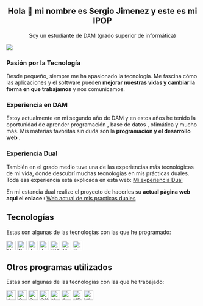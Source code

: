 <h2 align="center"> Hola 👋 mi nombre es Sergio Jimenez y este es mi IPOP </h2>
<p align="center"> Soy un estudiante de DAM (grado superior de informática)</p>

<img src="https://img.freepik.com/vector-premium/banner-colorido-manos-trabajando-computadora-diferentes-aparatos-electronicos-dispositivos-simbolos-programacion-desarrollo-software-codificacion-programas_198278-4192.jpg?w=1380">

<h3>Pasión por la Tecnología</h3>
<p>Desde pequeño, siempre me ha apasionado la tecnología.
Me fascina cómo las aplicaciones y el software pueden <b>mejorar nuestras vidas y cambiar la forma en que trabajamos</b> y nos comunicamos.</p>

<h3>Experiencia en DAM</h3>
<p>Estoy actualmente en mi segundo año de DAM y en estos años he tenido la oportunidad de aprender programación , base de datos , ofimática y mucho más.
Mis materias favoritas sin duda son la <b>programación y el desarrollo web .</b></p>

<h3>Experiencia Dual</h3>
<p>También en el grado medio tuve una de las experiencias más tecnológicas de mi vida, donde descubrí muchas tecnologías en mis prácticas duales.
Toda esa experiencia está explicada en esta web: <a href="https://sergiodual.weebly.com/">Mi experiencia Dual</a>
<br></p>
<p>En mi estancia dual realize el proyecto de hacerles su <b>actual pàgina web aqui el enlace : </b>
    <a href="https://pont-aurell.com">Web actual de mis practicas duales</a></p>
    
## Tecnologías

Estas son algunas de las tecnologías con las que he programado:

<span style="display: inline-block;">
    <img src="https://img.shields.io/badge/HTML5-E34F26?style=for-the-badge&logo=html5&logoColor=white" alt="Html" height="25px">
</span>
<span style="display: inline-block;">
    <img src="https://img.shields.io/badge/CSS3-1572B6?style=for-the-badge&logo=css3&logoColor=white" alt="Css" height="25px">
</span>
<span style="display: inline-block;">
    <img src="https://img.shields.io/badge/JavaScript-F7DF1E?style=for-the-badge&logo=javascript&logoColor=black" alt="Javascript" height="25px">
</span>
<span style="display: inline-block;">
    <img src="https://img.shields.io/badge/Java-ED8B00?style=for-the-badge&logo=openjdk&logoColor=white" alt="Java" height="25px">
</span>
<span style="display: inline-block;">
    <img src="https://img.shields.io/badge/PHP-777BB4?style=for-the-badge&logo=php&logoColor=white" alt="PHP" height="25px">
</span>
<span style="display: inline-block;">
    <img src="https://img.shields.io/badge/MySQL-005C84?style=for-the-badge&logo=mysql&logoColor=white" alt="MYSQL" height="25px">
</span>
<span style="display: inline-block;">
    <img src="https://img.shields.io/badge/Bootstrap-563D7C?style=for-the-badge&logo=bootstrap&logoColor=white" alt="Bootstap" height="25px">
</span>


## Otros programas utilizados

Estas son algunas de las tecnologías con las que he trabajado:

<span style="display: inline-block;">
   <img src="https://img.shields.io/badge/anydesk-%23EF443B.svg?&style=for-the-badge&logo=anydesk&logoColor=white" alt="AnyDesk" height="25px">
</span>
<span style="display: inline-block;">
    <img src="https://img.shields.io/badge/Microsoft_Outlook-0078D4?style=for-the-badge&logo=microsoft-outlook&logoColor=white" alt="Configuraciones Outlook" height="25px">
</span>
<span style="display: inline-block;">
    <img src="https://img.shields.io/badge/Microsoft%20Exchange-blue?style=for-the-badge&logo=microsoft-exchange&logoColor=white" alt="Cuentas Exchange" height="25px">
</span>
<span style="display: inline-block;">
    <img src="https://img.shields.io/badge/Office%20365-darkblue?style=for-the-badge&logo=microsoft-office&logoColor=white" alt="Office 365" height="25px">
</span>
<span style="display: inline-block;">
    <img src="https://img.shields.io/badge/NAS%20Navigator%202-darkred?style=for-the-badge" alt="Nas Navigator 2" height="25px">
</span>
<span style="display: inline-block;">
    <img src="https://img.shields.io/badge/Microsoft%20Access%2FSharePoint-blue?style=for-the-badge&logo=microsoft&logoColor=white" alt=" Access -> Sharepoint" height="25px">
</span>
<span style="display: inline-block;">
    <img src="https://img.shields.io/badge/HDD%20Low%20Level%20Format-orange?style=for-the-badge" alt=" HDD Low Level Format" height="25px">
</span>
<span style="display: inline-block;">
    <img src="https://img.shields.io/badge/Wordpress-21759B?style=for-the-badge&logo=wordpress&logoColor=white" alt=" Wordpress" height="25px">
</span>





<!---
SergioJP1/SergioJP1 is a ✨ special ✨ repository because its `README.md` (this file) appears on your GitHub profile.
You can click the Preview link to take a look at your changes.
--->


